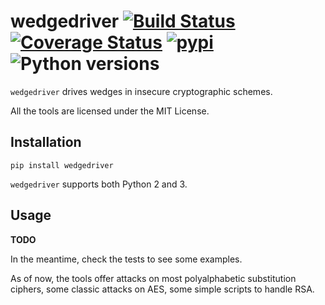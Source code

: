 # wedgedriver [![Build Status](https://travis-ci.org/pietroferretti/wedgedriver.svg?branch=master)](https://travis-ci.org/pietroferretti/wedgedriver) [![Coverage Status](https://coveralls.io/repos/github/pietroferretti/wedgedriver/badge.svg?branch=master)](https://coveralls.io/github/pietroferretti/wedgedriver?branch=master) [![pypi](https://img.shields.io/pypi/v/wedgedriver.svg?style=flat)](https://pypi.org/project/wedgedriver/) ![Python versions](https://img.shields.io/pypi/pyversions/wedgedriver.svg?style=flat)

`wedgedriver` drives wedges in insecure cryptographic schemes.

All the tools are licensed under the MIT License.

## Installation

```
pip install wedgedriver
```

`wedgedriver` supports both Python 2 and 3.


## Usage
**TODO**

In the meantime, check the tests to see some examples.

As of now, the tools offer attacks on most polyalphabetic substitution ciphers, some classic attacks on AES, some simple scripts to handle RSA.

